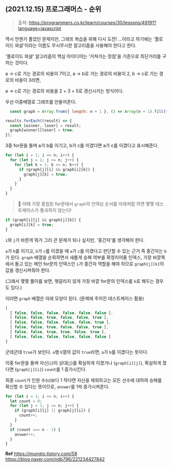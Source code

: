 ## (2021.12.15) 프로그래머스 - 순위

> 출처: https://programmers.co.kr/learn/courses/30/lessons/49191?language=javascript

역시 언젠가 풀었던 문제지만, 그래프 복습을 위해 다시 도전!
...이라고 하기에는 '플로이드 와샬'이라는 이름도 무시무시한 알고리즘을 사용해야 한다고 한다.

'플로이드 와샬' 알고리즘의 핵심 아이디어는 '거쳐가는 정점'을 기준으로 최단거리를 구하는 것이다.

a → c로 가는 경로의 비용이 7이고,
a → b로 가는 경로의 비용이 2,
b → c로 가는 경로의 비용이 3라면,

a → c로 가는 경로의 비용을 2 + 3 = 5로 갱신시키는 방식이다.

우선 이중배열로 그래프를 만들어준다.
```jsx
  const graph = Array.from({ length: n + 1 }, () => Array(n + 1).fill(false));
```

```jsx
results.forEach((result) => {
  const [winner, loser] = result;
  graph[winner][loser] = true;
});
```

3중 for문을 돌며 a가 b를 이기고, b가 c를 이겼다면 a가 c를 이겼다고 표시해준다.

```jsx
for (let i = 1; i <= n; i++) {
  for (let j = 1; j <= n; j++) {
    for (let k = 1; k <= n; k++) {
      if (graph[j][i] && graph[i][k]) {
        graph[j][k] = true;
      }
    }
  }
}
```

> 🚨 이때 가장 중첩된 for문에서 `graph`의 인덱싱 순서를 아래처럼 하면 몇몇 테스트케이스가 통과하지 않는다!

```jsx
if (graph[i][j] && graph[j][k]) {
  graph[i][k] = true;
}
```

`i`와 `j`가 바뀐게 뭐가 그리 큰 문제가 되나 싶지만, '중간자'를 생각해야 한다.

`a`가 `b`를 이기고, `b`가 `c`를 이겼을 때 `a`가 `c`를 이겼다고 판단할 수 있는 근거 즉 중간자는 `b`가 된다. `graph` 배열을 순회하면서 새롭게 승패 여부를 확정지어줄 인덱스, 가장 바깥쪽에서 돌고 있는 메인 for문의 인덱스인 `i`가 중간자 역할을 해야 하므로 `graph[j][k]`의 값을 갱신시켜줘야 한다.

(그래서 몇몇 풀이를 보면, 헷갈리지 않게 가장 바깥 for문의 인덱스를 `k`로 해두는 경우도 있다.)

이러면 `graph` 배열은 아래 모양이 된다.
(문제에 주어진 테스트케이스 활용)

```jsx
[
  [ false, false, false, false, false, false ],
  [ false, false, true, false, false, true ],
  [ false, false, false, false, false, true ],
  [ false, false, true, false, false, true ],
  [ false, false, true, true, false, true ],
  [ false, false, false, false, false, false ]
]
```
군데군데 `true`가 보인다. `a`행 `b`열의 값이 `true`라면, `a`가 `b`를 이겼다는 뜻이다.

이중 for문을 돌며 자신(`i`)이 상대(`j`)를 확실하게 이겼거나 (`graph[i][j]`), 확실하게 졌다면 (`graph[j][i]`) `count`를 1 증가시킨다.

최종 `count`가 인원 수(`n`)보다 1 작다면 자신을 제외하고는 모든 선수에 대하여 승패를 확신할 수 있다는 뜻이므로, `answer`를 1씩 증가시켜준다.

```jsx
for (let i = 1; i <= n; i++) {
  let count = 0;
  for (let j = 1; j <= n; j++) {
    if (graph[i][j] || graph[j][i]) {
      count++;
    }
  }
  if (count === n - 1) {
    answer++;
  }
}
```

**Ref** 
<https://mungto.tistory.com/58> 
<https://blog.naver.com/ndb796/221234427842>  